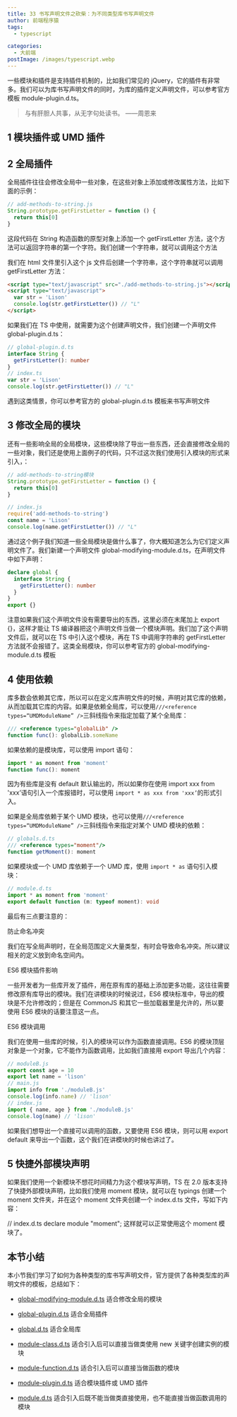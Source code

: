 ```yaml
---
title: 33 书写声明文件之砍柴：为不同类型库书写声明文件
author: 前端程序猿
tags:
  - typescript

categories:
  - 大前端
postImage: /images/typescript.webp
---
```


一些模块和插件是支持插件机制的，比如我们常见的 jQuery，它的插件有非常多。我们可以为库书写声明文件的同时，为库的插件定义声明文件，可以参考官方模板 module-plugin.d.ts。

<!-- more -->

> 与有肝胆人共事，从无字句处读书。 ——周恩来

## 1 模块插件或 UMD 插件

## 2 全局插件

全局插件往往会修改全局中一些对象，在这些对象上添加或修改属性方法，比如下面的示例：

```js
// add-methods-to-string.js
String.prototype.getFirstLetter = function () {
  return this[0]
}
```

这段代码在 String 构造函数的原型对象上添加一个 getFirstLetter 方法，这个方法可以返回字符串的第一个字符。我们创建一个字符串，就可以调用这个方法

我们在 html 文件里引入这个 js 文件后创建一个字符串，这个字符串就可以调用 getFirstLetter 方法：

```html
<script type="text/javascript" src="./add-methods-to-string.js"></script>
<script type="text/javascript">
  var str = 'Lison'
  console.log(str.getFirstLetter()) // "L"
</script>
```

如果我们在 TS 中使用，就需要为这个创建声明文件，我们创建一个声明文件 global-plugin.d.ts：

```ts
// global-plugin.d.ts
interface String {
  getFirstLetter(): number
}
// index.ts
var str = 'Lison'
console.log(str.getFirstLetter()) // "L"
```

遇到这类情景，你可以参考官方的 global-plugin.d.ts 模板来书写声明文件

## 3 修改全局的模块

还有一些影响全局的全局模块，这些模块除了导出一些东西，还会直接修改全局的一些对象，我们还是使用上面例子的代码，只不过这次我们使用引入模块的形式来引入，：

```js
// add-methods-to-string模块
String.prototype.getFirstLetter = function () {
  return this[0]
}
```

```js
// index.js
require('add-methods-to-string')
const name = 'Lison'
console.log(name.getFirstLetter()) // "L"
```

通过这个例子我们知道一些全局模块是做什么事了，你大概知道怎么为它们定义声明文件了。我们新建一个声明文件 global-modifying-module.d.ts，在声明文件中如下声明：

```ts
declare global {
  interface String {
    getFirstLetter(): number
  }
}
export {}
```

注意如果我们这个声明文件没有需要导出的东西，这里必须在末尾加上 export {}，这样才能让 TS 编译器把这个声明文件当做一个模块声明。我们加了这个声明文件后，就可以在 TS 中引入这个模块，再在 TS 中调用字符串的 getFirstLetter 方法就不会报错了。这类全局模块，你可以参考官方的 global-modifying-module.d.ts 模板

## 4 使用依赖

库多数会依赖其它库，所以可以在定义库声明文件的时候，声明对其它库的依赖，从而加载其它库的内容。如果是依赖全局库，可以使用`///<reference types=“UMDModuleName” />`三斜线指令来指定加载了某个全局库：

```ts
/// <reference types="globalLib" />
function func(): globalLib.someName
```

如果依赖的是模块库，可以使用 import 语句：

```ts
import * as moment from 'moment'
function func(): moment
```

因为有些库是没有 default 默认输出的，所以如果你在使用 import xxx from 'xxx’语句引入一个库报错时，可以使用 `import * as xxx from 'xxx’`的形式引入。

如果是全局库依赖于某个 UMD 模块，也可以使用`///<reference types=“UMDModuleName” />`三斜线指令来指定对某个 UMD 模块的依赖：

```ts
// globals.d.ts
/// <reference types="moment"/>
function getMoment(): moment
```

如果模块或一个 UMD 库依赖于一个 UMD 库，使用 `import * as` 语句引入模块：

```ts
// module.d.ts
import * as moment from 'moment'
export default function (m: typeof moment): void
```

最后有三点要注意的：

防止命名冲突

我们在写全局声明时，在全局范围定义大量类型，有时会导致命名冲突。所以建议相关的定义放到命名空间内。

ES6 模块插件影响

一些开发者为一些库开发了插件，用在原有库的基础上添加更多功能，这往往需要修改原有库导出的模块。我们在讲模块的时候说过，ES6 模块标准中，导出的模块是不允许修改的；但是在 CommonJS 和其它一些加载器里是允许的，所以要使用 ES6 模块的话要注意这一点。

ES6 模块调用

我们在使用一些库的时候，引入的模块可以作为函数直接调用。ES6 的模块顶层对象是一个对象，它不能作为函数调用，比如我们直接用 export 导出几个内容：

```js
// moduleB.js
export const age = 10
export let name = 'lison'
// main.js
import info from './moduleB.js'
console.log(info.name) // 'lison'
// index.js
import { name, age } from './moduleB.js'
console.log(name) // 'lison'
```

如果我们想导出一个直接可以调用的函数，又要使用 ES6 模块，则可以用 export default 来导出一个函数，这个我们在讲模块的时候也讲过了。

## 5 快捷外部模块声明

如果我们使用一个新模块不想花时间精力为这个模块写声明，TS 在 2.0 版本支持了快捷外部模块声明，比如我们使用 moment 模块，就可以在 typings 创建一个 moment 文件夹，并在这个 moment 文件夹创建一个 index.d.ts 文件，写如下内容：

// index.d.ts
declare module "moment";
这样就可以正常使用这个 moment 模块了。

## 本节小结

本小节我们学习了如何为各种类型的库书写声明文件，官方提供了各种类型库的声明文件的模板，总结如下：

- [global-modifying-module.d.ts](https://www.tslang.cn/docs/handbook/declaration-files/templates/global-modifying-module-d-ts.html) 适合修改全局的模块

- [global-plugin.d.ts](https://www.tslang.cn/docs/handbook/declaration-files/templates/global-plugin-d-ts.html) 适合全局插件

- [global.d.ts](https://www.tslang.cn/docs/handbook/declaration-files/templates/global-d-ts.html) 适合全局库

- [module-class.d.ts](https://www.tslang.cn/docs/handbook/declaration-files/templates/module-class-d-ts.html) 适合引入后可以直接当做类使用 new 关键字创建实例的模块

- [module-function.d.ts](https://www.tslang.cn/docs/handbook/declaration-files/templates/module-function-d-ts.html) 适合引入后可以直接当做函数的模块

- [module-plugin.d.ts](https://www.tslang.cn/docs/handbook/declaration-files/templates/module-plugin-d-ts.html) 适合模块插件或 UMD 插件

- [module.d.ts](https://www.tslang.cn/docs/handbook/declaration-files/templates/module-d-ts.html) 适合引入后既不能当做类直接使用，也不能直接当做函数调用的模块
